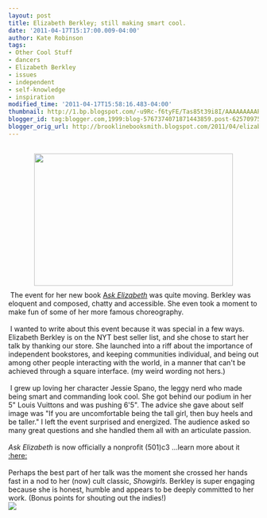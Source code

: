 ```yaml
---
layout: post
title: Elizabeth Berkley; still making smart cool.
date: '2011-04-17T15:17:00.009-04:00'
author: Kate Robinson
tags:
- Other Cool Stuff
- dancers
- Elizabeth Berkley
- issues
- independent
- self-knowledge
- inspiration
modified_time: '2011-04-17T15:58:16.483-04:00'
thumbnail: http://1.bp.blogspot.com/-u9Rc-f6tyFE/Tas85t39i8I/AAAAAAAAAPg/YZ5RjE7SpBg/s72-c/1111111111111111.jpg
blogger_id: tag:blogger.com,1999:blog-5767374071871443859.post-6257097578465359325
blogger_orig_url: http://brooklinebooksmith.blogspot.com/2011/04/elizabeth-berkley-still-making-smart.html
---
```


<div style="text-align: center;"><br /></div><a href="http://1.bp.blogspot.com/-u9Rc-f6tyFE/Tas85t39i8I/AAAAAAAAAPg/YZ5RjE7SpBg/s1600/1111111111111111.jpg" onblur="try {parent.deselectBloggerImageGracefully();} catch(e) {}"><img style="display:block; margin:0px auto 10px; text-align:center;cursor:pointer; cursor:hand;width: 400px; height: 266px;" src="http://1.bp.blogspot.com/-u9Rc-f6tyFE/Tas85t39i8I/AAAAAAAAAPg/YZ5RjE7SpBg/s400/1111111111111111.jpg" border="0" alt="" id="BLOGGER_PHOTO_ID_5596633924202499010" /></a><span class="Apple-tab-span" style="white-space:pre"> </span>The event for her new book <a href="http://www.brooklinebooksmith-shop.com/search/apachesolr_search/ask%20elizabeth">A</a><i><a href="http://www.brooklinebooksmith-shop.com/search/apachesolr_search/ask%20elizabeth">sk Elizabeth</a> </i>was quite moving. Berkley was eloquent and composed, chatty and accessible. She even took a moment to make fun of some of her more famous choreography. <div><br /></div><div><span class="Apple-tab-span" style="white-space:pre"> </span>I wanted to write about this event because it was special in a few ways. Elizabeth Berkley is on the NYT best seller list, and she chose to start her talk by thanking our store. She launched into a riff about the importance of independent bookstores, and keeping communities individual, and being out among other people interacting with the world, in a manner that can't be achieved through a square interface. (my weird wording not hers.)</div><div><br /></div><div><span class="Apple-tab-span" style="white-space:pre"> </span>I grew up loving her character Jessie Spano, the leggy nerd who made being smart and commanding look cool. She got behind our podium in her 5" Louis Vuittons and was pushing 6'5". The advice she gave about self image was "If you are uncomfortable being the tall girl, then buy heels and be taller." I left the event surprised and energized. The audience asked so many great questions and she handled them all with an articulate passion.</div><div><br /></div><div><i>Ask Elizabeth</i> is now officially a nonprofit (501)c3 ...learn more about it <a href="http://ask-elizabeth.com/flash.php">:here:</a></div><div><br /></div><div>Perhaps the best part of her talk was the moment she crossed her hands fast in a nod to her (now) cult classic, <i>Showgirls. </i>Berkley is super engaging because she is honest, humble and appears to be deeply committed to her work. (Bonus points for shouting out the indies!)</div><div>                                                                                                    <img src="http://1.bp.blogspot.com/-_0aY8uiyVdU/TatE-TJij0I/AAAAAAAAAP4/GwOVpT6eOYc/s400/elizabethberkley-then3.jpg" /></div><div><br /></div>